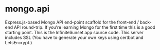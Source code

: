 # mongo.api
Express.js-based Mongo API end-point scaffold for the front-end / back-end API round-trip. If you're learning Mongo for the first time this is a good starting point. This is the InfiniteSunset.app source code. This server includes SSL (You have to generate your own keys using certbot and LetsEncrypt.)
